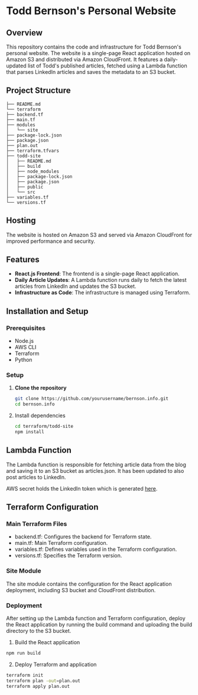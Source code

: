 # Todd Bernson's Personal Website

## Overview

This repository contains the code and infrastructure for Todd Bernson's personal website. The website is a single-page React application hosted on Amazon S3 and distributed via Amazon CloudFront. It features a daily-updated list of Todd's published articles, fetched using a Lambda function that parses LinkedIn articles and saves the metadata to an S3 bucket.

## Project Structure
```plaintext
├── README.md
└── terraform
├── backend.tf
├── main.tf
├── modules
│   └── site
├── package-lock.json
├── package.json
├── plan.out
├── terraform.tfvars
├── todd-site
│   ├── README.md
│   ├── build
│   ├── node_modules
│   ├── package-lock.json
│   ├── package.json
│   ├── public
│   └── src
├── variables.tf
└── versions.tf
```

## Hosting

The website is hosted on Amazon S3 and served via Amazon CloudFront for improved performance and security.

## Features

- **React.js Frontend**: The frontend is a single-page React application.
- **Daily Article Updates**: A Lambda function runs daily to fetch the latest articles from LinkedIn and updates the S3 bucket.
- **Infrastructure as Code**: The infrastructure is managed using Terraform.

## Installation and Setup

### Prerequisites

- Node.js
- AWS CLI
- Terraform
- Python

### Setup

1. **Clone the repository**

   ```bash
   git clone https://github.com/yourusername/bernson.info.git
   cd bernson.info
   ```
2.	Install dependencies

    ```bash
    cd terraform/todd-site
    npm install
    ```
## Lambda Function

The Lambda function is responsible for fetching article data from the blog and saving it to an S3 bucket as articles.json. It has been updated to also post articles to LinkedIn.

AWS secret holds the LinkedIn token which is generated [here](https://www.linkedin.com/developers/tools/oauth/token-generator).

## Terraform Configuration

### Main Terraform Files

 -	backend.tf: Configures the backend for Terraform state.
 -	main.tf: Main Terraform configuration.
 -	variables.tf: Defines variables used in the Terraform configuration.
 -	versions.tf: Specifies the Terraform version.

### Site Module

The site module contains the configuration for the React application deployment, including S3 bucket and CloudFront distribution.

### Deployment

After setting up the Lambda function and Terraform configuration, deploy the React application by running the build command and uploading the build directory to the S3 bucket.

1.	Build the React application

```bash
npm run build
```
2. Deploy Terraform and application

```bash
terraform init
terraform plan -out=plan.out
terraform apply plan.out 
```

